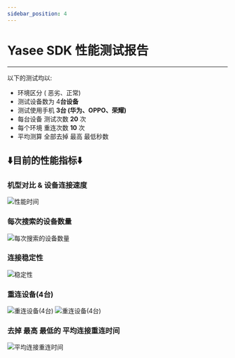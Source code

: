 ```yaml
---
sidebar_position: 4
---
```



# Yasee SDK 性能测试报告
--- 


以下的测试均以:
- 环境区分 ( 恶劣、正常)
- 测试设备数为 4**台设备**
- 测试使用手机 **3台 (华为、OPPO、荣耀)**
- 每台设备 测试次数 **20** 次
- 每个环境 重连次数 **10** 次
- 平均测算 全部去掉 最高 最低秒数




## **⬇️目前的性能指标⬇️**

### 机型对比 & 设备连接速度
![性能时间](/img/speechTable.png "测试性能")


### 每次搜索的设备数量 
![每次搜索的设备数量](/img/searchOnce.png "每次搜索的设备数量")


### 连接稳定性
![稳定性](/img/wendingxing.png "稳定性")

### 重连设备(4台)
![重连设备(4台)](/img/relinked.png "重连设备(4台)")
![重连设备(4台)](/img/relinked1.png "重连设备(4台)")


### 去掉 最高 最低的 平均连接重连时间
![平均连接重连时间](/img/avgSed.png "平均连接重连时间")





